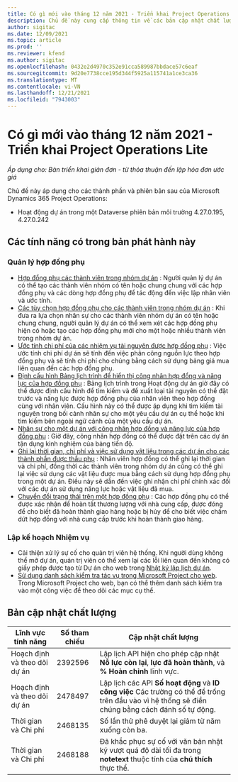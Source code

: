 ```yaml
---
title: Có gì mới vào tháng 12 năm 2021 - Triển khai Project Operations Lite
description: Chủ đề này cung cấp thông tin về các bản cập nhật chất lượng có trong bản triển khai Project Operations lite vào tháng 12 năm 2021.
author: sigitac
ms.date: 12/09/2021
ms.topic: article
ms.prod: ''
ms.reviewer: kfend
ms.author: sigitac
ms.openlocfilehash: 0432e2d4970c352e91cca589987bbdace57c6eaf
ms.sourcegitcommit: 9d20e7738cce195d344f5925a115741a1ce3ca36
ms.translationtype: MT
ms.contentlocale: vi-VN
ms.lasthandoff: 12/21/2021
ms.locfileid: "7943003"
---
```

# <a name="whats-new-december-2021---project-operations-lite-deployment"></a>Có gì mới vào tháng 12 năm 2021 - Triển khai Project Operations Lite

_Áp dụng cho: Bản triển khai giản đơn - từ thỏa thuận đến lập hóa đơn ước giá_

Chủ đề này áp dụng cho các thành phần và phiên bản sau của Microsoft Dynamics 365 Project Operations:

- Hoạt động dự án trong một Dataverse phiên bản môi trường 4.27.0.195, 4.27.0.242


## <a name="features-included-in-this-release"></a>Các tính năng có trong bản phát hành này

### <a name="subcontract-management"></a>Quản lý hợp đồng phụ 

- [Hợp đồng phụ các thành viên trong nhóm dự án](../subcontracting/subcontracting-project-team-members.md) : Người quản lý dự án có thể tạo các thành viên nhóm có tên hoặc chung chung với các hợp đồng phụ và các dòng hợp đồng phụ để tác động đến việc lập nhân viên và ước tính.
- [Các tùy chọn hợp đồng phụ cho các thành viên trong nhóm dự án](../subcontracting/subcon-options.md) : Khi đưa ra lựa chọn nhân sự cho các thành viên nhóm dự án có tên hoặc chung chung, người quản lý dự án có thể xem xét các hợp đồng phụ hiện có hoặc tạo các hợp đồng phụ mới cho một hoặc nhiều thành viên trong nhóm dự án. 
- [Ước tính chi phí của các nhiệm vụ tài nguyên được hợp đồng phụ](../subcontracting/costing-subcon-ra.md) : Việc ước tính chi phí dự án sẽ tính đến việc phân công nguồn lực theo hợp đồng phụ và sẽ tính chi phí cho chúng bằng cách sử dụng bảng giá mua liên quan đến các hợp đồng phụ. 
- [Định cấu hình Bảng lịch trình để hiển thị công nhân hợp đồng và năng lực của hợp đồng phụ](../subcontracting/configure-sb-subcon.md) : Bảng lịch trình trong Hoạt động dự án giờ đây có thể được định cấu hình để tìm kiếm và đề xuất loại tài nguyên có thể đặt trước và năng lực được hợp đồng phụ của nhân viên theo hợp đồng cùng với nhân viên. Cấu hình này có thể được áp dụng khi tìm kiếm tài nguyên trong bối cảnh nhân sự cho một yêu cầu dự án cụ thể hoặc khi tìm kiếm bên ngoài ngữ cảnh của một yêu cầu dự án.
- [Nhân sự cho một dự án với công nhân hợp đồng và năng lực của hợp đồng phụ](../subcontracting/staffing-cw.md) : Giờ đây, công nhân hợp đồng có thể được đặt trên các dự án tận dụng kinh nghiệm của bảng tiến độ.
- [Ghi lại thời gian, chi phí và việc sử dụng vật liệu trong các dự án cho các thành phần được thầu phụ](../subcontracting/recording-subcon-actuals.md) : Nhân viên hợp đồng có thể ghi lại thời gian và chi phí, đồng thời các thành viên trong nhóm dự án cũng có thể ghi lại việc sử dụng các vật liệu được mua bằng cách sử dụng hợp đồng phụ trong một dự án. Điều này sẽ dẫn đến việc ghi nhận chi phí chính xác đối với các dự án sử dụng năng lực hoặc vật liệu đã mua.
- [Chuyển đổi trạng thái trên một hợp đồng phụ](../subcontracting/subcon-states.md) : Các hợp đồng phụ có thể được xác nhận để hoàn tất thương lượng với nhà cung cấp, được đóng để cho biết đã hoàn thành giao hàng hoặc bị hủy để cho biết việc chấm dứt hợp đồng với nhà cung cấp trước khi hoàn thành giao hàng.

### <a name="task-planning"></a>Lập kế hoạch Nhiệm vụ
- Cải thiện xử lý sự cố cho quản trị viên hệ thống. Khi người dùng không thể mở dự án, quản trị viên có thể xem lại các lỗi liên quan đến không có giấy phép được tạo từ Dự án cho web trong [Nhật ký lập lịch dự án](../../project-management/schedule-api-logs.md).
- [Sử dụng danh sách kiểm tra tác vụ trong Microsoft Project cho web](https://support.microsoft.com/en-us/office/use-task-checklists-in-microsoft-project-for-the-web-c69bcf73-5c75-4ad3-9893-6d6f92360e9c). Trong Microsoft Project cho web, bạn có thể thêm danh sách kiểm tra vào một công việc để theo dõi các mục cụ thể.

## <a name="quality-updates"></a>Bản cập nhật chất lượng

| **Lĩnh vực tính năng** | **Số tham chiếu** | **Cập nhật chất lượng** |
| --- | --- | --- |
| Hoạch định và theo dõi dự án | 2392596 | Lập lịch API hiện cho phép cập nhật **Nỗ lực còn lại**, **lực đã hoàn thành**, và **% Hoàn chỉnh** lĩnh vực. |
| Hoạch định và theo dõi dự án | 2478497 | Lập lịch các API **Số hoạt động** và **ID công việc** Các trường có thể để trống trên đầu vào vì hệ thống sẽ điền chúng bằng cách đánh số tự động.|
| Thời gian và Chi phí | 2468135 | Số lần thử phê duyệt lại giảm từ năm xuống còn ba. |
| Thời gian và Chi phí | 2468188 | Đã khắc phục sự cố với văn bản nhật ký vượt quá độ dài tối đa trong **notetext** thuộc tính của **chú thích** thực thể. |
